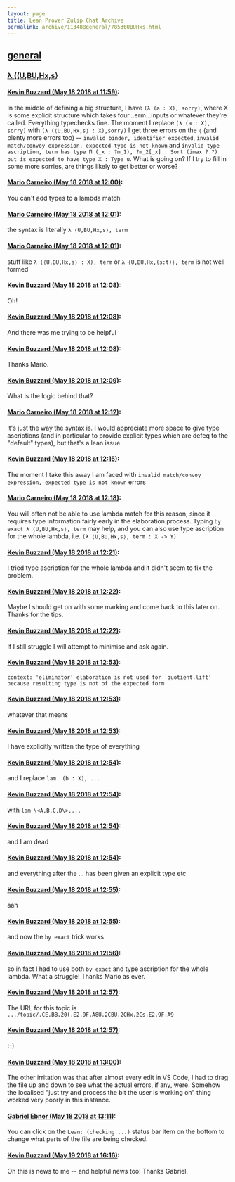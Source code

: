 ```yaml
---
layout: page
title: Lean Prover Zulip Chat Archive 
permalink: archive/113488general/78536UBUHxs.html
---
```


## [general](index.html)
### [λ (⟨U,BU,Hx,s⟩](78536UBUHxs.html)

#### [Kevin Buzzard (May 18 2018 at 11:59)](https://leanprover.zulipchat.com/#narrow/stream/113488-general/topic/%CE%BB%20%28%E2%9F%A8U%2CBU%2CHx%2Cs%E2%9F%A9/near/126741686):
In the middle of defining a big structure, I have `(λ (a : X), sorry)`, where X is some explicit structure which takes four...erm...inputs or whatever they're called. Everything typechecks fine. The moment I replace `(λ (a : X), sorry)` with `(λ (⟨U,BU,Hx,s⟩ : X),sorry)` I get three errors on the `⟨` (and plenty more errors too) -- `invalid binder, identifier expected`, `invalid match/convoy expression, expected type is not known` and `invalid type ascription, term has type
  Π (_x : ?m_1), ?m_2[_x] : Sort (imax ? ?)
but is expected to have type
  X : Type u`. What is going on? If I try to fill in some more sorries, are things likely to get better or worse?

#### [Mario Carneiro (May 18 2018 at 12:00)](https://leanprover.zulipchat.com/#narrow/stream/113488-general/topic/%CE%BB%20%28%E2%9F%A8U%2CBU%2CHx%2Cs%E2%9F%A9/near/126741736):
You can't add types to a lambda match

#### [Mario Carneiro (May 18 2018 at 12:01)](https://leanprover.zulipchat.com/#narrow/stream/113488-general/topic/%CE%BB%20%28%E2%9F%A8U%2CBU%2CHx%2Cs%E2%9F%A9/near/126741743):
the syntax is literally `λ ⟨U,BU,Hx,s⟩, term`

#### [Mario Carneiro (May 18 2018 at 12:01)](https://leanprover.zulipchat.com/#narrow/stream/113488-general/topic/%CE%BB%20%28%E2%9F%A8U%2CBU%2CHx%2Cs%E2%9F%A9/near/126741748):
stuff like `λ (⟨U,BU,Hx,s⟩ : X), term` or `λ ⟨U,BU,Hx,(s:t)⟩, term` is not well formed

#### [Kevin Buzzard (May 18 2018 at 12:08)](https://leanprover.zulipchat.com/#narrow/stream/113488-general/topic/%CE%BB%20%28%E2%9F%A8U%2CBU%2CHx%2Cs%E2%9F%A9/near/126741942):
Oh!

#### [Kevin Buzzard (May 18 2018 at 12:08)](https://leanprover.zulipchat.com/#narrow/stream/113488-general/topic/%CE%BB%20%28%E2%9F%A8U%2CBU%2CHx%2Cs%E2%9F%A9/near/126741966):
And there was me trying to be helpful

#### [Kevin Buzzard (May 18 2018 at 12:08)](https://leanprover.zulipchat.com/#narrow/stream/113488-general/topic/%CE%BB%20%28%E2%9F%A8U%2CBU%2CHx%2Cs%E2%9F%A9/near/126741971):
Thanks Mario.

#### [Kevin Buzzard (May 18 2018 at 12:09)](https://leanprover.zulipchat.com/#narrow/stream/113488-general/topic/%CE%BB%20%28%E2%9F%A8U%2CBU%2CHx%2Cs%E2%9F%A9/near/126741976):
What is the logic behind that?

#### [Mario Carneiro (May 18 2018 at 12:12)](https://leanprover.zulipchat.com/#narrow/stream/113488-general/topic/%CE%BB%20%28%E2%9F%A8U%2CBU%2CHx%2Cs%E2%9F%A9/near/126742103):
it's just the way the syntax is. I would appreciate more space to give type ascriptions (and in particular to provide explicit types which are defeq to the "default" types), but that's a lean issue.

#### [Kevin Buzzard (May 18 2018 at 12:15)](https://leanprover.zulipchat.com/#narrow/stream/113488-general/topic/%CE%BB%20%28%E2%9F%A8U%2CBU%2CHx%2Cs%E2%9F%A9/near/126742169):
The moment I take this away I am faced with `invalid match/convoy expression, expected type is not known` errors

#### [Mario Carneiro (May 18 2018 at 12:18)](https://leanprover.zulipchat.com/#narrow/stream/113488-general/topic/%CE%BB%20%28%E2%9F%A8U%2CBU%2CHx%2Cs%E2%9F%A9/near/126742283):
You will often not be able to use lambda match for this reason, since it requires type information fairly early in the elaboration process. Typing `by exact λ ⟨U,BU,Hx,s⟩, term` may help, and you can also use type ascription for the whole lambda, i.e. `(λ ⟨U,BU,Hx,s⟩, term : X -> Y)`

#### [Kevin Buzzard (May 18 2018 at 12:21)](https://leanprover.zulipchat.com/#narrow/stream/113488-general/topic/%CE%BB%20%28%E2%9F%A8U%2CBU%2CHx%2Cs%E2%9F%A9/near/126742363):
I tried type ascription for the whole lambda and it didn't seem to fix the problem.

#### [Kevin Buzzard (May 18 2018 at 12:22)](https://leanprover.zulipchat.com/#narrow/stream/113488-general/topic/%CE%BB%20%28%E2%9F%A8U%2CBU%2CHx%2Cs%E2%9F%A9/near/126742410):
Maybe I should get on with some marking and come back to this later on. Thanks for the tips.

#### [Kevin Buzzard (May 18 2018 at 12:22)](https://leanprover.zulipchat.com/#narrow/stream/113488-general/topic/%CE%BB%20%28%E2%9F%A8U%2CBU%2CHx%2Cs%E2%9F%A9/near/126742415):
If I still struggle I will attempt to minimise and ask again.

#### [Kevin Buzzard (May 18 2018 at 12:53)](https://leanprover.zulipchat.com/#narrow/stream/113488-general/topic/%CE%BB%20%28%E2%9F%A8U%2CBU%2CHx%2Cs%E2%9F%A9/near/126743335):
`context: 'eliminator' elaboration is not used for 'quotient.lift' because resulting type is not of the expected form`

#### [Kevin Buzzard (May 18 2018 at 12:53)](https://leanprover.zulipchat.com/#narrow/stream/113488-general/topic/%CE%BB%20%28%E2%9F%A8U%2CBU%2CHx%2Cs%E2%9F%A9/near/126743336):
whatever that means

#### [Kevin Buzzard (May 18 2018 at 12:53)](https://leanprover.zulipchat.com/#narrow/stream/113488-general/topic/%CE%BB%20%28%E2%9F%A8U%2CBU%2CHx%2Cs%E2%9F%A9/near/126743340):
I have explicitly written the type of everything

#### [Kevin Buzzard (May 18 2018 at 12:54)](https://leanprover.zulipchat.com/#narrow/stream/113488-general/topic/%CE%BB%20%28%E2%9F%A8U%2CBU%2CHx%2Cs%E2%9F%A9/near/126743379):
and I replace `lam  (b : X), ...`

#### [Kevin Buzzard (May 18 2018 at 12:54)](https://leanprover.zulipchat.com/#narrow/stream/113488-general/topic/%CE%BB%20%28%E2%9F%A8U%2CBU%2CHx%2Cs%E2%9F%A9/near/126743380):
with `lam \<A,B,C,D\>,...`

#### [Kevin Buzzard (May 18 2018 at 12:54)](https://leanprover.zulipchat.com/#narrow/stream/113488-general/topic/%CE%BB%20%28%E2%9F%A8U%2CBU%2CHx%2Cs%E2%9F%A9/near/126743381):
and I am dead

#### [Kevin Buzzard (May 18 2018 at 12:54)](https://leanprover.zulipchat.com/#narrow/stream/113488-general/topic/%CE%BB%20%28%E2%9F%A8U%2CBU%2CHx%2Cs%E2%9F%A9/near/126743382):
and everything after the ... has been given an explicit type etc

#### [Kevin Buzzard (May 18 2018 at 12:55)](https://leanprover.zulipchat.com/#narrow/stream/113488-general/topic/%CE%BB%20%28%E2%9F%A8U%2CBU%2CHx%2Cs%E2%9F%A9/near/126743393):
aah

#### [Kevin Buzzard (May 18 2018 at 12:55)](https://leanprover.zulipchat.com/#narrow/stream/113488-general/topic/%CE%BB%20%28%E2%9F%A8U%2CBU%2CHx%2Cs%E2%9F%A9/near/126743396):
and now the `by exact` trick works

#### [Kevin Buzzard (May 18 2018 at 12:56)](https://leanprover.zulipchat.com/#narrow/stream/113488-general/topic/%CE%BB%20%28%E2%9F%A8U%2CBU%2CHx%2Cs%E2%9F%A9/near/126743439):
so in fact I had to use both `by exact` and type ascription for the whole lambda. What a struggle! Thanks Mario as ever.

#### [Kevin Buzzard (May 18 2018 at 12:57)](https://leanprover.zulipchat.com/#narrow/stream/113488-general/topic/%CE%BB%20%28%E2%9F%A8U%2CBU%2CHx%2Cs%E2%9F%A9/near/126743454):
The URL for this topic is `.../topic/.CE.BB.20(.E2.9F.A8U.2CBU.2CHx.2Cs.E2.9F.A9`

#### [Kevin Buzzard (May 18 2018 at 12:57)](https://leanprover.zulipchat.com/#narrow/stream/113488-general/topic/%CE%BB%20%28%E2%9F%A8U%2CBU%2CHx%2Cs%E2%9F%A9/near/126743455):
:-)

#### [Kevin Buzzard (May 18 2018 at 13:00)](https://leanprover.zulipchat.com/#narrow/stream/113488-general/topic/%CE%BB%20%28%E2%9F%A8U%2CBU%2CHx%2Cs%E2%9F%A9/near/126743576):
The other irritation was that after almost every edit in VS Code, I had to drag the file up and down to see what the actual errors, if any, were. Somehow the localised "just try and process the bit the user is working on" thing worked very poorly in this instance.

#### [Gabriel Ebner (May 18 2018 at 13:11)](https://leanprover.zulipchat.com/#narrow/stream/113488-general/topic/%CE%BB%20%28%E2%9F%A8U%2CBU%2CHx%2Cs%E2%9F%A9/near/126743921):
You can click on the `Lean: (checking ...)` status bar item on the bottom to change what parts of the file are being checked.

#### [Kevin Buzzard (May 19 2018 at 16:16)](https://leanprover.zulipchat.com/#narrow/stream/113488-general/topic/%CE%BB%20%28%E2%9F%A8U%2CBU%2CHx%2Cs%E2%9F%A9/near/126797317):
Oh this is news to me -- and helpful news too! Thanks Gabriel.

